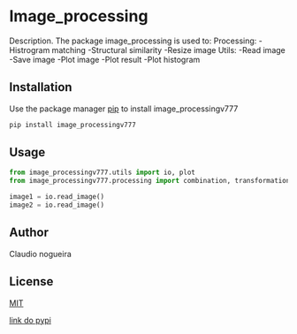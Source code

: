 # Image_processing

Description. 
The package image_processing is used to:
    Processing:
	     -Histrogram matching 
	     -Structural similarity
         -Resize image
    Utils:
         -Read image
         -Save image
         -Plot image
         -Plot result
         -Plot histogram

## Installation

Use the package manager [pip](https://pip.pypa.io/en/stable/) to install image_processingv777

```bash
pip install image_processingv777
```

## Usage

```python
from image_processingv777.utils import io, plot
from image_processingv777.processing import combination, transformation

image1 = io.read_image()
image2 = io.read_image()
```

## Author
Claudio  nogueira 

## License
[MIT](https://choosealicense.com/licenses/mit/)


[link do pypi](https://pypi.org/project/image-processingv777/0.0.2/)

